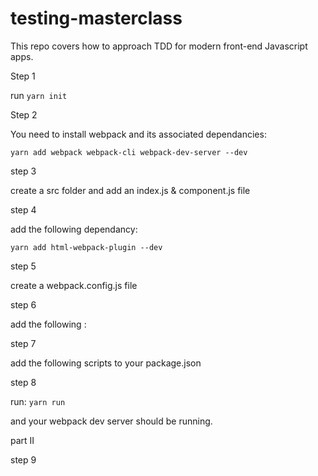 # testing-masterclass
This repo covers how to approach TDD for modern front-end Javascript apps.

Step 1

run ```yarn init```

Step 2 

You need to install webpack and its associated dependancies:

```
yarn add webpack webpack-cli webpack-dev-server --dev
```


step 3 

create a src folder and add an index.js & component.js file

step 4

add the following dependancy: 

```
yarn add html-webpack-plugin --dev
```

step 5 

create a webpack.config.js file

step 6 

add the following :


step 7

add the following scripts to your package.json

step 8

run: ```yarn run```

and your webpack dev server should be running.

part II

step 9

